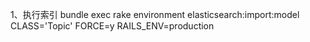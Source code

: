1、执行索引
bundle exec rake environment elasticsearch:import:model CLASS='Topic' FORCE=y RAILS_ENV=production